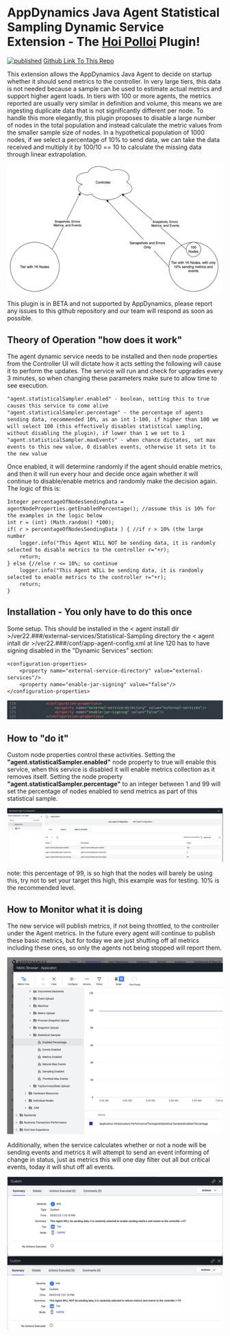 # AppDynamics Java Agent Statistical Sampling Dynamic Service Extension - The [Hoi Polloi](https://en.wikipedia.org/wiki/Hoi_polloi) Plugin!

[![published](https://static.production.devnetcloud.com/codeexchange/assets/images/devnet-published.svg)](https://developer.cisco.com/codeexchange/github/repo/jbsouthe/AppDynamics-Statistical-Dynamic-Service)
[Github Link To This Repo](https://github.com/jbsouthe/AppDynamics-Statistical-Dynamic-Service)

This extension allows the AppDynamics Java Agent to decide on startup whether it should send metrics to the controller. 
In very large tiers, this data is not needed because a sample can be used to estimate actual metrics and support higher agent loads.
In tiers with 100 or more agents, the metrics reported are usually very similar in definition and volume, this means we are ingesting duplicate data that is not significantly different per node.
To handle this more elegantly, this plugin proposes to disable a large number of nodes in the total population and instead calculate the metric values from the smaller sample size of nodes.
In a hypothetical population of 1000 nodes, if we select a percentage of 10% to send data, we can take the data received and multiply it by 100/10 == 10 to calculate the missing data through linear extrapolation. 

![crude diagram](doc-images/overview.png)

This plugin is in BETA and not supported by AppDynamics, please report any issues to this github repository and our team will respond as soon as possible.

## Theory of Operation "how does it work"

The agent dynamic service needs to be installed and then node properties from the Controller UI will dictate how it acts
setting the following will cause it to perform the updates. The service will run and check for upgrades every 3 minutes, so when changing these parameters make sure to allow time to see execution.

    "agent.statisticalSampler.enabled" - boolean, setting this to true causes this service to come alive
    "agent.statisticalSampler.percentage" - the percentage of agents sending data, recommended 10%, as an int 1-100, if higher than 100 we will select 100 (this effectively disables statistical sampling, without disabling the plugin), if lower than 1 we set to 1
    "agent.statisticalSampler.maxEvents" - when chance dictates, set max events to this new value, 0 disables events, otherwise it sets it to the new value

Once enabled, it will determine randomly if the agent should enable metrics, and then it will run every hour and decide once again whether it will continue to disable/enable metrics and randomly make the decision again.
The logic of this is:

    Integer percentageOfNodesSendingData = agentNodeProperties.getEnabledPercentage(); //assume this is 10% for the examples in the logic below
    int r = (int) (Math.random() *100);
    if( r > percentageOfNodesSendingData ) { //if r > 10% (the large number
        logger.info("This Agent WILL NOT be sending data, it is randomly selected to disable metrics to the controller r="+r);
        return;
    } else {//else r <= 10%; so continue
        logger.info("This Agent WILL be sending data, it is randomly selected to enable metrics to the controller r="+r);
		return;
	}

## Installation - You only have to do this once

Some setup. This should be installed in the < agent install dir >/ver22.###/external-services/Statistical-Sampling directory
the < agent intall dir >/ver22.###/conf/app-agent-config.xml at line 120 has to have signing disabled in the "Dynamic Services" section:

    <configuration-properties>
        <property name="external-service-directory" value="external-services"/>
        <property name="enable-jar-signing" value="false"/>
    </configuration-properties>

![Agent Config File Example](doc-images/agent-config-edit.png)


## How to "do it"

Custom node properties control these activities. Setting the <B>"agent.statisticalSampler.enabled"</B> node property to true will enable this service, when this service is disabled it will enable metrics collection as it removes itself. 
Setting the node property <B>"agent.statisticalSampler.percentage"</B> to an integer between 1 and 99 will set the percentage of nodes enabled to send metrics as part of this statistical sample.

![Node Property Example](doc-images/AgentNodeProperties.png)

note: this percentage of 99, is so high that the nodes will barely be using this, try not to set your target this high, this example was for testing. 10% is the recommended level.

## How to Monitor what it is doing

The new service will publish metrics, if not being throttled, to the controller under the Agent metrics. In the future every agent will continue to publish these basic metrics, but for today we are just shutting off all metrics including these ones, so only the agents not being stopped will report them.

![Metric Browser of Application Infrastructure Performance|Tier|Agent|Statistical Sampler|Enabled Percentage](doc-images/AgentStatisticalMetrics.png)

Additionally, when the service calculates whether or not a node will be sending events and metrics it will attempt to send an event informing of change in status, just as metrics this will one day filter out all but critical events, today it will shut off all events.

![Example Events](doc-images/ExampleEvents.png)
